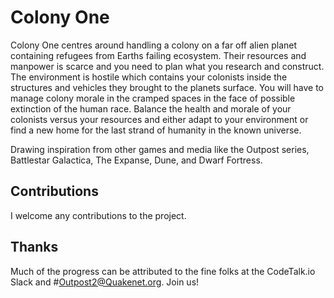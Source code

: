 # Colony One
Colony One centres around handling a colony on a far off alien planet containing refugees from Earths failing ecosystem. Their resources and manpower is scarce and you need to plan what you research and construct. The environment is hostile which contains your colonists inside the structures and vehicles they brought to the planets surface. You will have to manage colony morale in the cramped spaces in the face of possible extinction of the human race. Balance the health and morale of your colonists versus your resources and either adapt to your environment or find a new home for the last strand of humanity in the known universe.

Drawing inspiration from other games and media like the Outpost series, Battlestar Galactica, The Expanse, Dune, and Dwarf Fortress.

## Contributions
I welcome any contributions to the project.

## Thanks
Much of the progress can be attributed to the fine folks at the CodeTalk.io Slack and #Outpost2@Quakenet.org. Join us!
